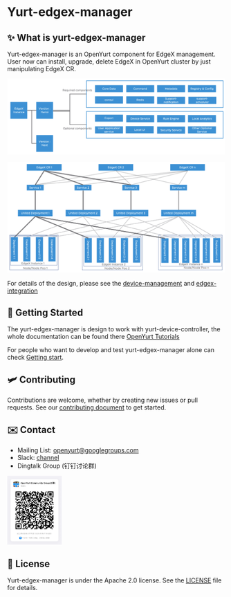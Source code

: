 # Yurt-edgex-manager

## ✨ What is yurt-edgex-manager

Yurt-edgex-manager is an OpenYurt component for EdgeX management.
User now can install, upgrade, delete EdgeX in OpenYurt cluster by just manipulating EdgeX CR.

![EdgeX](Documentation/img/edgexinstance.png)

![Overview](Documentation/img/overview.png)

For details of the design, please see the [device-management](https://github.com/openyurtio/openyurt/blob/master/docs/proposals/20210310-edge-device-management.md) and
[edgex-integration](https://github.com/openyurtio/openyurt/blob/master/docs/proposals/202106120-edgex-integration.md)

## 📣 Getting Started

The yurt-edgex-manager is design to work with yurt-device-controller, the whole documentation can be found there
[OpenYurt Tutorials](https://openyurt.io/docs/next/)

For people who want to develop and test yurt-edgex-manager alone can check [Getting start](Documentation/getting_start.md).

## 🛩️ Contributing

Contributions are welcome, whether by creating new issues or pull requests. See
our [contributing document](https://github.com/openyurtio/openyurt/blob/master/CONTRIBUTING.md) to get started.

## ✉️ Contact

- Mailing List: openyurt@googlegroups.com
- Slack: [channel](https://join.slack.com/t/openyurt/shared_invite/zt-iw2lvjzm-MxLcBHWm01y1t2fiTD15Gw)
- Dingtalk Group (钉钉讨论群)

<div align="left">
    <img src="https://github.com/openyurtio/openyurt/blob/master/docs/img/ding.jpg" width=25% title="dingtalk">
</div>

## 📃 License
Yurt-edgex-manager is under the Apache 2.0 license. See the [LICENSE](LICENSE) file
for details.
